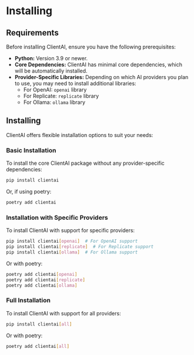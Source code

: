 # Installing

## Requirements

Before installing ClientAI, ensure you have the following prerequisites:

* **Python:** Version 3.9 or newer.
* **Core Dependencies:** ClientAI has minimal core dependencies, which will be automatically installed.
* **Provider-Specific Libraries:** Depending on which AI providers you plan to use, you may need to install additional libraries:
    * For OpenAI: `openai` library
    * For Replicate: `replicate` library
    * For Ollama: `ollama` library

## Installing

ClientAI offers flexible installation options to suit your needs:

### Basic Installation

To install the core ClientAI package without any provider-specific dependencies:

```sh
pip install clientai
```

Or, if using poetry:

```sh
poetry add clientai
```

### Installation with Specific Providers

To install ClientAI with support for specific providers:

```sh
pip install clientai[openai]  # For OpenAI support
pip install clientai[replicate]  # For Replicate support
pip install clientai[ollama]  # For Ollama support
```

Or with poetry:

```sh
poetry add clientai[openai]
poetry add clientai[replicate]
poetry add clientai[ollama]
```

### Full Installation

To install ClientAI with support for all providers:

```sh
pip install clientai[all]
```

Or with poetry:

```sh
poetry add clientai[all]
```
